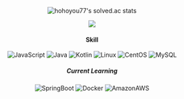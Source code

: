 <div align="center">

<!-- ![header](https://capsule-render.vercel.app/api?type=waving&color=auto&height=250&section=header&text=DDing&fontSize=80) -->

![hohoyou77's solved.ac stats](https://github-readme-solvedac.hyp3rflow.vercel.app/api/?handle=hohoyou77)
<!-- [![Solved.ac프로필](http://mazassumnida.wtf/api/v2/generate_badge?boj=hohoyou77)](https://solved.ac/hohoyou77) -->
<a href="https://opgc.me/#/users/DDing77" target="_blank"><img src="https://api.opgc.me/githubs/users/DDing77/tag/?theme=basic" /></a>
<!-- ![Top Langs](https://github-readme-stats.vercel.app/api/top-langs/?username=DDing77&layout=compact&theme=white) -->
<!-- ![Anurag's GitHub stats](https://github-readme-stats.vercel.app/api?username=DDing77&show_icons=true&theme=radical) -->
#### Skill
<!-- ![HTML5](https://img.shields.io/badge/HTML5-E34F26.svg?&style=for-the-badge&logo=HTML5&logoColor=white)
![CSS3](https://img.shields.io/badge/CSS3-1572B6.svg?&style=for-the-badge&logo=CSS3&logoColor=white) -->
<!-- ![React](https://img.shields.io/badge/React-61DAFB.svg?&style=for-the-badge&logo=React&logoColor=white) -->
<!-- ![Redux](https://img.shields.io/badge/Redux-764ABC.svg?&style=for-the-badge&logo=Redux&logoColor=white) <br/> -->
![JavaScript](https://img.shields.io/badge/JavaScript-F7DF1E.svg?&style=plastic&logo=JavaScript&logoColor=white) 
![Java](https://img.shields.io/badge/Java-F46D01.svg?&style=plastic&logo=Java&logoColor=white)
![Kotlin](https://img.shields.io/badge/Kotlin-764ABC.svg?&style=plastic&logo=Kotlin&logoColor=white)
![Linux](https://img.shields.io/badge/Linux-F7DF1E.svg?&style=plastic&logo=Linux&logoColor=black)
![CentOS](https://img.shields.io/badge/CentOS-262577.svg?&style=plastic&logo=CentOS&logoColor=white)
![MySQL](https://img.shields.io/badge/MySQL-4479A1.svg?&style=plastic&logo=MySQL&logoColor=white)

##### Current Learning
![SpringBoot](https://img.shields.io/badge/SpringBoot-6DB33F.svg?&style=plastic&logo=SpringBoot&logoColor=white)
![Docker](https://img.shields.io/badge/Docker-2496ED.svg?&style=plastic&logo=Docker&logoColor=white)
![AmazonAWS](https://img.shields.io/badge/Amazon-232F3E?style=plastic&logo=amazonAWS&logoColor=white")
<!-- ![ElasticStack](https://img.shields.io/badge/ElasticStack-005571.svg?&style=for-the-badge&logo=ElasticStack&logoColor=white) -->
<!-- [![Hits](https://hits.seeyoufarm.com/api/count/incr/badge.svg?url=https%3A%2F%2Fgithub.com%2FDDing77&count_bg=%23E1FF06&title_bg=%2300FFEA&icon=&icon_color=%23E7E7E7&title=hits&edge_flat=false)](https://hits.seeyoufarm.com) <br/> -->

</div>
